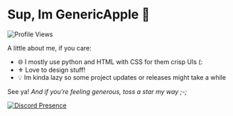 # Sup, Im GenericApple 🍏
![Profile Views](https://komarev.com/ghpvc/?username=agenericapple&style=for-the-badge&color=green)

A little about me, if you care:
- 🌐 I mostly use python and HTML with CSS for them crisp UIs (:
- ⚜️ Love to design stuff!
- 💡 Im kinda lazy so some project updates or releases might take a while

See ya! *And if you're feeling generous, toss a star my way ;-;*

[![Discord Presence](https://lanyard.cnrad.dev/api/919268666305024010)](https://discord.com/users/919268666305024010)
